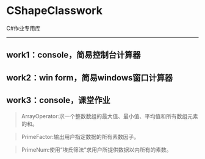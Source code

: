 # CShapeClasswork
C#作业专用库

------
## work1：console，简易控制台计算器
## work2：win form，简易windows窗口计算器
## work3：console，课堂作业
> ArrayOperator:求一个整数数组的最大值、最小值、平均值和所有数组元素的和。

> PrimeFactor:输出用户指定数据的所有素数因子。

> PrimeNum:使用“埃氏筛法”求用户所提供数据以内所有的素数。

